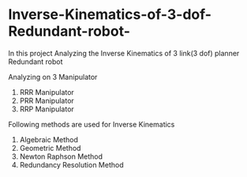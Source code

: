 # Inverse-Kinematics-of-3-dof-Redundant-robot-
In this project Analyzing the Inverse Kinematics of 3 link(3 dof) planner Redundant robot 

Analyzing on 3 Manipulator 
 1. RRR Manipulator
 2. PRR Manipulator
 3. RRP Manipulator
    
Following methods are used for Inverse Kinematics 
 1. Algebraic Method
 2. Geometric Method
 3. Newton Raphson Method
 4. Redundancy Resolution Method 
